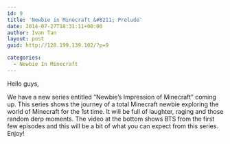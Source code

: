 ```yaml
---
id: 9
title: 'Newbie in Minecraft &#8211; Prelude'
date: 2014-07-27T18:31:11+00:00
author: Ivan Tan
layout: post
guid: http://128.199.139.102/?p=9

categories:
  - Newbie In Minecraft
---
```

Hello guys,

We have a new series entitled &#8220;Newbie&#8217;s Impression of Minecraft&#8221; coming up. This series shows the journey of a total Minecraft newbie exploring the world of Minecraft for the 1st time. It will be full of laughter, raging and those random derp moments. The video at the bottom shows BTS from the first few episodes and this will be a bit of what you can expect from this series. Enjoy!